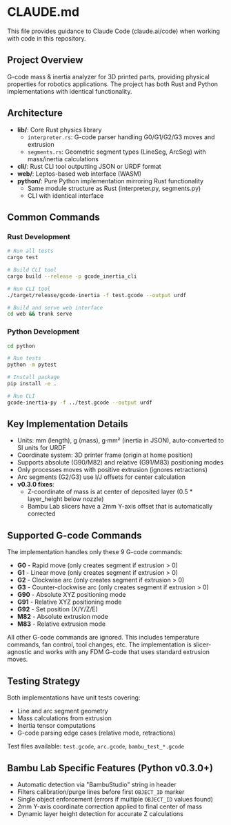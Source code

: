 # CLAUDE.md

This file provides guidance to Claude Code (claude.ai/code) when working with code in this repository.

## Project Overview

G-code mass & inertia analyzer for 3D printed parts, providing physical properties for robotics applications. The project has both Rust and Python implementations with identical functionality.

## Architecture

- **lib/**: Core Rust physics library
  - `interpreter.rs`: G-code parser handling G0/G1/G2/G3 moves and extrusion
  - `segments.rs`: Geometric segment types (LineSeg, ArcSeg) with mass/inertia calculations
- **cli/**: Rust CLI tool outputting JSON or URDF format
- **web/**: Leptos-based web interface (WASM)
- **python/**: Pure Python implementation mirroring Rust functionality
  - Same module structure as Rust (interpreter.py, segments.py)
  - CLI with identical interface

## Common Commands

### Rust Development
```bash
# Run all tests
cargo test

# Build CLI tool
cargo build --release -p gcode_inertia_cli

# Run CLI tool
./target/release/gcode-inertia -f test.gcode --output urdf

# Build and serve web interface
cd web && trunk serve
```

### Python Development
```bash
cd python

# Run tests
python -m pytest

# Install package
pip install -e .

# Run CLI
gcode-inertia-py -f ../test.gcode --output urdf
```

## Key Implementation Details

- Units: mm (length), g (mass), g·mm² (inertia in JSON), auto-converted to SI units for URDF
- Coordinate system: 3D printer frame (origin at home position)
- Supports absolute (G90/M82) and relative (G91/M83) positioning modes
- Only processes moves with positive extrusion (ignores retractions)
- Arc segments (G2/G3) use I/J offsets for center calculation
- **v0.3.0 fixes**:
  - Z-coordinate of mass is at center of deposited layer (0.5 * layer_height below nozzle)
  - Bambu Lab slicers have a 2mm Y-axis offset that is automatically corrected

## Supported G-code Commands

The implementation handles only these 9 G-code commands:
- **G0** - Rapid move (only creates segment if extrusion > 0)
- **G1** - Linear move (only creates segment if extrusion > 0)
- **G2** - Clockwise arc (only creates segment if extrusion > 0)
- **G3** - Counter-clockwise arc (only creates segment if extrusion > 0)
- **G90** - Absolute XYZ positioning mode
- **G91** - Relative XYZ positioning mode
- **G92** - Set position (X/Y/Z/E)
- **M82** - Absolute extrusion mode
- **M83** - Relative extrusion mode

All other G-code commands are ignored. This includes temperature commands, fan control, tool changes, etc. The implementation is slicer-agnostic and works with any FDM G-code that uses standard extrusion moves.

## Testing Strategy

Both implementations have unit tests covering:
- Line and arc segment geometry
- Mass calculations from extrusion
- Inertia tensor computations
- G-code parsing edge cases (relative mode, retractions)

Test files available: `test.gcode`, `arc.gcode`, `bambu_test_*.gcode`

## Bambu Lab Specific Features (Python v0.3.0+)

- Automatic detection via "BambuStudio" string in header
- Filters calibration/purge lines before first `OBJECT_ID` marker
- Single object enforcement (errors if multiple `OBJECT_ID` values found)
- 2mm Y-axis coordinate correction applied to final center of mass
- Dynamic layer height detection for accurate Z calculations